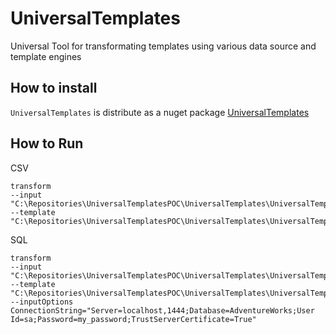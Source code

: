 # UniversalTemplates
Universal Tool for transformating templates using various data source and template engines

## How to install
`UniversalTemplates` is distribute as a nuget package [UniversalTemplates](https://www.nuget.org/packages/SmartAnalyzers.UniversalTemplates/)


## How to Run

CSV

```
transform
--input "C:\Repositories\UniversalTemplatesPOC\UniversalTemplates\UniversalTemplates.Tests\sample.csv"
--template "C:\Repositories\UniversalTemplatesPOC\UniversalTemplates\UniversalTemplates.Tests\SampleCsv.liquid"
```

SQL

```
transform
--input "C:\Repositories\UniversalTemplatesPOC\UniversalTemplates\UniversalTemplates.Tests\Sample.sql"
--template "C:\Repositories\UniversalTemplatesPOC\UniversalTemplates\UniversalTemplates.Tests\SampleSql.liquid"
--inputOptions ConnectionString="Server=localhost,1444;Database=AdventureWorks;User Id=sa;Password=my_password;TrustServerCertificate=True"
```